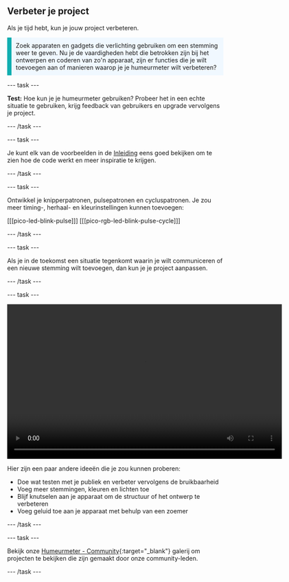 ## Verbeter je project

Als je tijd hebt, kun je jouw project verbeteren.

<p style="border-left: solid; border-width:10px; border-color: #0faeb0; background-color: aliceblue; padding: 10px;">
Zoek apparaten en gadgets die verlichting gebruiken om een stemming weer te geven. Nu je de vaardigheden hebt die betrokken zijn bij het ontwerpen en coderen van zo'n apparaat, zijn er functies die je wilt toevoegen aan of manieren waarop je je humeurmeter wilt verbeteren?
</p>

--- task ---

**Test:** Hoe kun je je humeurmeter gebruiken? Probeer het in een echte situatie te gebruiken, krijg feedback van gebruikers en upgrade vervolgens je project.

--- /task ---

--- task ---

Je kunt elk van de voorbeelden in de [Inleiding](.) eens goed bekijken om te zien hoe de code werkt en meer inspiratie te krijgen.

--- /task ---

--- task ---

Ontwikkel je knipperpatronen, pulsepatronen en cycluspatronen. Je zou meer timing-, herhaal- en kleurinstellingen kunnen toevoegen:

[[[pico-led-blink-pulse]]] 
[[[pico-rgb-led-blink-pulse-cycle]]]

--- /task ---

--- task ---

Als je in de toekomst een situatie tegenkomt waarin je wilt communiceren of een nieuwe stemming wilt toevoegen, dan kun je je project aanpassen.

--- /task ---

--- task ---

<video width="640" height="360" controls>
<source src="images/mood-upgrade.mp4" type="video/mp4">
Je browser ondersteunt geen WebM-video, probeer Firefox of Chrome
</video>

Hier zijn een paar andere ideeën die je zou kunnen proberen:
+ Doe wat testen met je publiek en verbeter vervolgens de bruikbaarheid
+ Voeg meer stemmingen, kleuren en lichten toe
+ Blijf knutselen aan je apparaat om de structuur of het ontwerp te verbeteren
+ Voeg geluid toe aan je apparaat met behulp van een zoemer

--- /task ---

--- task ---

Bekijk onze [Humeurmeter - Community](https://wke.lt/w/s/kTSkEC){:target="_blank"} galerij om projecten te bekijken die zijn gemaakt door onze community-leden.

--- /task ---

